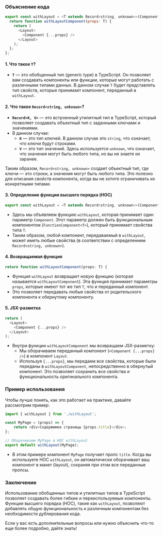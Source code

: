 ### Объяснение кода

```javascript
export const withLayout = <T extends Record<string, unknown>>(Component: FunctionComponent<T>) => {
  return function withLayoutComponent(props: T) {
    return (
      <Layout>
        <Component {...props} />
      </Layout>
    );
  };
};
```

#### 1. Что такое `T`?

- **`T`** — это обобщенный тип (generic type) в TypeScript. Он позволяет вам создавать компоненты или функции, которые могут работать с различными типами данных. В данном случае `T` будет представлять тип свойств, которые принимает компонент, переданный в `withLayout`.

#### 2. Что такое `Record<string, unknown>`?

- **`Record<K, V>`** — это встроенный утилитный тип в TypeScript, который позволяет создавать объектный тип с заданными ключами и значениями.
- В данном случае:
  - **`K`** — это тип ключей. В данном случае это `string`, что означает, что ключи будут строками.
  - **`V`** — это тип значений. Здесь используется `unknown`, что означает, что значения могут быть любого типа, но вы не знаете их заранее.
  
Таким образом, `Record<string, unknown>` создает объектный тип, где ключи — это строки, а значения могут быть любого типа. Это полезно для описания свойств компонента, когда вы не хотите ограничивать их конкретными типами.

#### 3. Определение функции высшего порядка (HOC)

```javascript
export const withLayout = <T extends Record<string, unknown>>(Component: FunctionComponent<T>) => {
```

- Здесь мы объявляем функцию `withLayout`, которая принимает один параметр `Component`. Этот параметр должен быть функциональным компонентом (`FunctionComponent<T>`), который принимает свойства типа `T`.
- Таким образом, любой компонент, передаваемый в `withLayout`, может иметь любые свойства (в соответствии с определением `Record<string, unknown>`).

#### 4. Возвращаемая функция

```javascript
return function withLayoutComponent(props: T) {
```

- Функция `withLayout` возвращает новую функцию (которая называется `withLayoutComponent`). Эта функция принимает параметры `props`, которые имеют тот же тип `T`, что и переданный компонент.
- Это позволяет передавать любые свойства от родительского компонента к обернутому компоненту.

#### 5. JSX-разметка

```javascript
return (
  <Layout>
    <Component {...props} />
  </Layout>
);
```

- Внутри функции `withLayoutComponent` мы возвращаем JSX-разметку:
  - Мы оборачиваем переданный компонент (`<Component {...props} />`) в компонент `Layout`.
  - Используя `{...props}`, мы передаем все свойства, которые были переданы в `withLayoutComponent`, непосредственно в обернутый компонент. Это позволяет сохранить все свойства и функциональность оригинального компонента.

### Пример использования

Чтобы лучше понять, как это работает на практике, давайте рассмотрим пример:

```javascript
import { withLayout } from './withLayout';

const MyPage = (props) => {
    return <div>Содержимое страницы {props.title}</div>;
};

// Оборачиваем MyPage в HOC withLayout
export default withLayout(MyPage);
```

- В этом примере компонент `MyPage` получает пропс `title`. Когда вы используете HOC `withLayout`, он автоматически оборачивает ваш компонент в макет (layout), сохраняя при этом все переданные пропсы.

### Заключение

Использование обобщенных типов и утилитных типов в TypeScript позволяет создавать более гибкие и переиспользуемые компоненты. Функции высшего порядка (HOC), такие как `withLayout`, позволяют добавлять общую функциональность к различным компонентам без необходимости дублирования кода.

Если у вас есть дополнительные вопросы или нужно объяснить что-то еще более подробно, дайте знать!